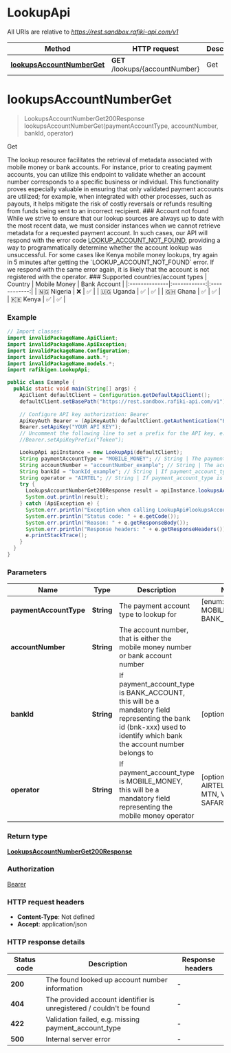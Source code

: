 # LookupApi

All URIs are relative to *https://rest.sandbox.rafiki-api.com/v1*

| Method | HTTP request | Description |
|------------- | ------------- | -------------|
| [**lookupsAccountNumberGet**](LookupApi.md#lookupsAccountNumberGet) | **GET** /lookups/{accountNumber} | Get |


<a id="lookupsAccountNumberGet"></a>
# **lookupsAccountNumberGet**
> LookupsAccountNumberGet200Response lookupsAccountNumberGet(paymentAccountType, accountNumber, bankId, operator)

Get

The lookup resource facilitates the retrieval of metadata associated with mobile money or bank accounts. For instance, prior to creating payment accounts, you can utilize this endpoint to validate whether an account number corresponds to a specific business or individual.  This functionality proves especially valuable in ensuring that only validated payment accounts are utilized; for example, when integrated with other processes, such as payouts, it helps mitigate the risk of costly reversals or refunds resulting from funds being sent to an incorrect recipient.  ### Account not found  While we strive to ensure that our lookup sources are always up to date with the most recent data, we must consider instances when we cannot retrieve metadata for a requested payment account.  In such cases, our API will respond with the error code [LOOKUP_ACCOUNT_NOT_FOUND](error-codes#lookup_account_not_found-http-404), providing a way to programmatically determine whether the account lookup was unsuccessful.  For some cases like Kenya mobile money lookups, try again in 5 minutes after getting the &#x60;LOOKUP_ACCOUNT_NOT_FOUND&#x60; error. If we respond with the same error again, it is likely that the account is not registered with the operator.  ### Supported countries/account types  | Country       | Mobile Money | Bank Account | |:--------------|:------------:|:------------:| | 🇳🇬 Nigeria  |     ❌       |      ✅      | | 🇺🇬 Uganda   |     ✅       |      ✅      | | 🇬🇭 Ghana    |     ✅       |      ✅      | | 🇰🇪 Kenya    |     ✅       |      ✅      | 

### Example
```java
// Import classes:
import invalidPackageName.ApiClient;
import invalidPackageName.ApiException;
import invalidPackageName.Configuration;
import invalidPackageName.auth.*;
import invalidPackageName.models.*;
import rafikigen.LookupApi;

public class Example {
  public static void main(String[] args) {
    ApiClient defaultClient = Configuration.getDefaultApiClient();
    defaultClient.setBasePath("https://rest.sandbox.rafiki-api.com/v1");
    
    // Configure API key authorization: Bearer
    ApiKeyAuth Bearer = (ApiKeyAuth) defaultClient.getAuthentication("Bearer");
    Bearer.setApiKey("YOUR API KEY");
    // Uncomment the following line to set a prefix for the API key, e.g. "Token" (defaults to null)
    //Bearer.setApiKeyPrefix("Token");

    LookupApi apiInstance = new LookupApi(defaultClient);
    String paymentAccountType = "MOBILE_MONEY"; // String | The payment account type to lookup for
    String accountNumber = "accountNumber_example"; // String | The account number, that is either the mobile money number or bank account number
    String bankId = "bankId_example"; // String | If payment_account_type is BANK_ACCOUNT, this will be a mandatory field representing the bank id (bnk-xxx) used to identify which bank the account number belongs to
    String operator = "AIRTEL"; // String | If payment_account_type is MOBILE_MONEY, this will be a mandatory field representing the mobile money operator
    try {
      LookupsAccountNumberGet200Response result = apiInstance.lookupsAccountNumberGet(paymentAccountType, accountNumber, bankId, operator);
      System.out.println(result);
    } catch (ApiException e) {
      System.err.println("Exception when calling LookupApi#lookupsAccountNumberGet");
      System.err.println("Status code: " + e.getCode());
      System.err.println("Reason: " + e.getResponseBody());
      System.err.println("Response headers: " + e.getResponseHeaders());
      e.printStackTrace();
    }
  }
}
```

### Parameters

| Name | Type | Description  | Notes |
|------------- | ------------- | ------------- | -------------|
| **paymentAccountType** | **String**| The payment account type to lookup for | [enum: MOBILE_MONEY, BANK_ACCOUNT] |
| **accountNumber** | **String**| The account number, that is either the mobile money number or bank account number | |
| **bankId** | **String**| If payment_account_type is BANK_ACCOUNT, this will be a mandatory field representing the bank id (bnk-xxx) used to identify which bank the account number belongs to | [optional] |
| **operator** | **String**| If payment_account_type is MOBILE_MONEY, this will be a mandatory field representing the mobile money operator | [optional] [enum: AIRTEL, TIGO, MTN, VODAFONE, SAFARICOM] |

### Return type

[**LookupsAccountNumberGet200Response**](LookupsAccountNumberGet200Response.md)

### Authorization

[Bearer](../README.md#Bearer)

### HTTP request headers

 - **Content-Type**: Not defined
 - **Accept**: application/json

### HTTP response details
| Status code | Description | Response headers |
|-------------|-------------|------------------|
| **200** | The found looked up account number information |  -  |
| **404** | The provided account identifier is unregistered / couldn&#39;t be found |  -  |
| **422** | Validation failed, e.g. missing payment_account_type |  -  |
| **500** | Internal server error |  -  |


